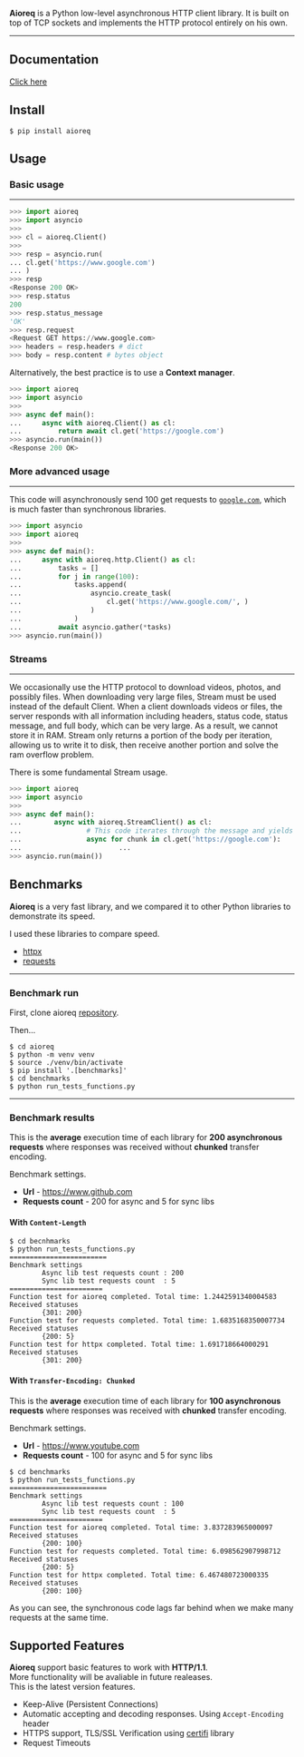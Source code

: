 **Aioreq** is a Python low-level asynchronous HTTP client library. It is built on top of TCP sockets and implements the HTTP protocol entirely on his own.

[mygit]: https://github.com/karosis88/aioreq
[documentation]: https://karosis88.github.io/aioreq/

---

## Documentation
[Click here][documentation]

## Install
``` shell
$ pip install aioreq
```

## Usage
### Basic usage
---
``` python
>>> import aioreq
>>> import asyncio
>>>
>>> cl = aioreq.Client()
>>>
>>> resp = asyncio.run(
...	cl.get('https://www.google.com')
...	)
>>> resp
<Response 200 OK>
>>> resp.status
200
>>> resp.status_message
'OK'
>>> resp.request
<Request GET https://www.google.com>
>>> headers = resp.headers # dict
>>> body = resp.content # bytes object

```

Alternatively, the best practice is to use a **Context manager**.
``` python
>>> import aioreq
>>> import asyncio
>>>
>>> async def main():
...     async with aioreq.Client() as cl:
...         return await cl.get('https://google.com')
>>> asyncio.run(main())
<Response 200 OK>

```

### More advanced usage
---

This code will asynchronously send 100 get requests to [`google.com`](https://www.google.com), which is much faster than synchronous libraries.

``` python
>>> import asyncio
>>> import aioreq
>>>
>>> async def main():
...     async with aioreq.http.Client() as cl:
...         tasks = []
...         for j in range(100):
...             tasks.append(
...                 asyncio.create_task(
...                     cl.get('https://www.google.com/', )
...                 )
...             )
...         await asyncio.gather(*tasks)
>>> asyncio.run(main())

```

### Streams
---
We occasionally use the HTTP protocol to download videos, photos, and possibly files. When downloading very large files, Stream must be used instead of the default Client. When a client downloads videos or files, the server responds with all information including headers, status code, status message, and full body, which can be very large. As a result, we cannot store it in RAM. Stream only returns a portion of the body per iteration, allowing us to write it to disk, then receive another portion and solve the ram overflow problem.

There is some fundamental Stream usage.
``` python
>>> import aioreq
>>> import asyncio
>>> 
>>> async def main():
...        async with aioreq.StreamClient() as cl:
...                # This code iterates through the message and yields each received chunk separately.
...                async for chunk in cl.get('https://google.com'):
...                        ...
>>> asyncio.run(main())

```

## Benchmarks
**Aioreq** is a very fast library, and we compared it to other Python libraries to demonstrate its speed.




I used these libraries to compare speed.
* [httpx](https://github.com/encode/httpx)
* [requests](https://github.com/psf/requests)
---
### Benchmark run

First, clone aioreq [repository][mygit].

Then...

``` shell
$ cd aioreq
$ python -m venv venv
$ source ./venv/bin/activate
$ pip install '.[benchmarks]'
$ cd benchmarks
$ python run_tests_functions.py
```

---

### Benchmark results

This is the **average** execution time of each library for **200 asynchronous requests** where responses was received without **chunked** transfer encoding.
<br/>


Benchmark settings.

* **Url** - https://www.github.com
* **Requests count** - 200 for async and 5 for sync libs

#### With `Content-Length`
``` shell
$ cd becnhmarks
$ python run_tests_functions.py
========================
Benchmark settings
        Async lib test requests count : 200
        Sync lib test requests count  : 5
=======================
Function test for aioreq completed. Total time: 1.2442591340004583
Received statuses
        {301: 200}
Function test for requests completed. Total time: 1.6835168350007734
Received statuses
        {200: 5}
Function test for httpx completed. Total time: 1.691718664000291
Received statuses
        {301: 200}
```

#### With `Transfer-Encoding: Chunked`
This is the **average** execution time of each library for **100 asynchronous requests** where responses was received with **chunked** transfer encoding.
<br/>

Benchmark settings.

* **Url** - https://www.youtube.com
* **Requests count** - 100 for async and 5 for sync libs

```shell
$ cd benchmarks
$ python run_tests_functions.py
========================
Benchmark settings
        Async lib test requests count : 100
        Sync lib test requests count  : 5
=======================
Function test for aioreq completed. Total time: 3.837283965000097
Received statuses
        {200: 100}
Function test for requests completed. Total time: 6.098562907998712
Received statuses
        {200: 5}
Function test for httpx completed. Total time: 6.467480723000335
Received statuses
        {200: 100}
```

As you can see, the synchronous code lags far behind when we make many requests at the same time.<br />

## Supported Features
**Aioreq** support basic features to work with **HTTP/1.1**.<br />More functionality will be avaliable in future realeases.<br />
This is the latest version features.
* Keep-Alive (Persistent Connections)
* Automatic accepting and decoding responses. Using `Accept-Encoding` header
* HTTPS support, TLS/SSL Verification using [certifi](https://github.com/certifi/python-certifi) library
* Request Timeouts

